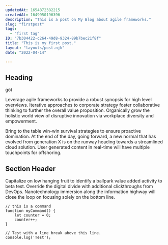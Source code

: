 ```yaml
---
updatedAt: 1654872382215
createdAt: 1649950196396
description: "This is a post on My Blog about agile frameworks."
slug: "firstpost"
tags:
  - "first tag"
ID: "7b304422-c264-49d8-9324-89b7bec21f8f"
title: "This is my first post."
layout: "layouts/post.njk"
date: "2022-04-14"

---
```

## Heading

göt

Leverage agile frameworks to provide a robust synopsis for high level overviews. Iterative approaches to corporate strategy foster collaborative thinking to further the overall value proposition. Organically grow the holistic world view of disruptive innovation via workplace diversity and empowerment.

Bring to the table win-win survival strategies to ensure proactive domination. At the end of the day, going forward, a new normal that has evolved from generation X is on the runway heading towards a streamlined cloud solution. User generated content in real-time will have multiple touchpoints for offshoring.

## Section Header

Capitalize on low hanging fruit to identify a ballpark value added activity to beta test. Override the digital divide with additional clickthroughs from DevOps. Nanotechnology immersion along the information highway will close the loop on focusing solely on the bottom line.

``` text/2-3
// this is a command
function myCommand() {
	let counter = 0;
	counter++;
}

// Test with a line break above this line.
console.log('Test');
```